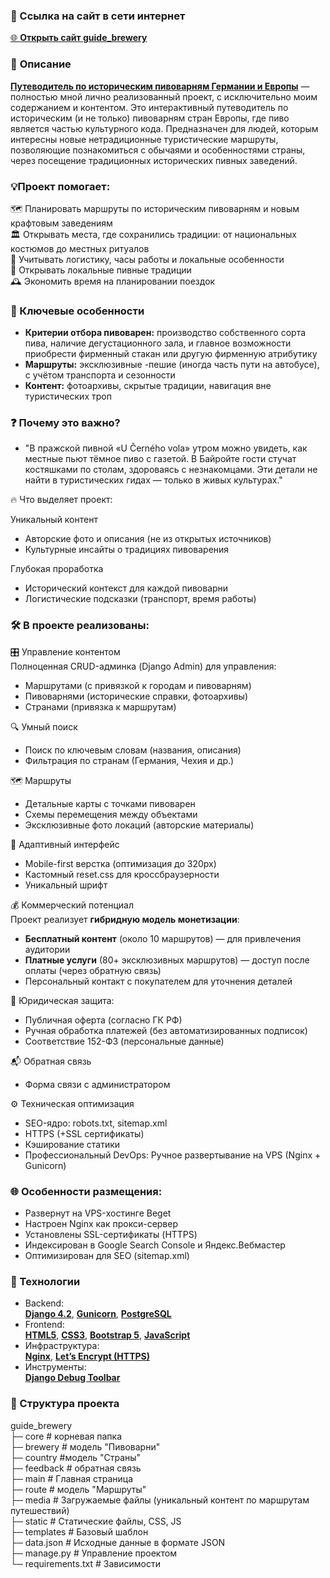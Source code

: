 ### 🔗 Ссылка на сайт в сети интернет

[🌐 **Открыть сайт guide_brewery**](https://guide-brewery.ru/)  

### 📝 **Описание** 

<u>**Путеводитель по историческим пивоварням Германии и Европы**</u> — полностью мной лично реализованный проект, с исключительно моим содержанием и контентом. Это интерактивный путеводитель по историческим (и не только) пивоварням стран Европы, где пиво является частью культурного кода. Предназначен для людей, которым интересны новые нетрадиционные туристические маршруты, позволяющие познакомиться с обычаями и особенностями страны, через посещение традиционных исторических пивных заведений.

### 💡Проект помогает:

🗺️ Планировать маршруты по историческим пивоварням и новым крафтовым заведениям  
🏛️ Открывать места, где сохранились традиции: от национальных костюмов до местных ритуалов  
🚆 Учитывать логистику, часы работы и локальные особенности    
🍺 Открывать локальные пивные традиции  
🕰️ Экономить время на планировании поездок


### 🔑 Ключевые особенности  
- **Критерии отбора пивоварен:** производство собственного сорта пива, наличие дегустационного зала, и главное возможности приобрести фирменный стакан или другую фирменную атрибутику
- **Маршруты:** эксклюзивные -пешие (иногда часть пути на автобусе), с учётом транспорта и сезонности
- **Контент:** фотоархивы, скрытые традиции, навигация вне туристических троп

### ❓ Почему это важно?  
- "В пражской пивной «U Černého vola» утром можно увидеть, как местные пьют тёмное пиво с газетой. В Байройте гости стучат костяшками по столам, здороваясь с незнакомцами. Эти детали не найти в туристических гидах — только в живых культурах."

🔥 Что выделяет проект:

Уникальный контент  
- Авторские фото и описания (не из открытых источников)
- Культурные инсайты о традициях пивоварения

Глубокая проработка  
- Исторический контекст для каждой пивоварни
- Логистические подсказки (транспорт, время работы)

### 🛠️ В проекте реализованы:  
🎛️ Управление контентом  
Полноценная CRUD-админка (Django Admin) для управления:  
- Маршрутами (с привязкой к городам и пивоварням)  
- Пивоварнями (исторические справки, фотоархивы)  
- Странами (привязка к маршрутам)

🔍 Умный поиск  
- Поиск по ключевым словам (названия, описания)
- Фильтрация по странам (Германия, Чехия и др.)

🗺️ Маршруты  
- Детальные карты с точками пивоварен
- Схемы перемещения между объектами
- Эксклюзивные фото локаций (авторские материалы)

📱 Адаптивный интерфейс  
- Mobile-first верстка (оптимизация до 320px)
- Кастомный reset.css для кроссбраузерности
- Уникальный шрифт

💰 Коммерческий потенциал  
Проект реализует **гибридную модель монетизации**:
- **Бесплатный контент** (около 10 маршрутов) — для привлечения аудитории
- **Платные услуги** (80+ эксклюзивных маршрутов) — доступ после оплаты (через обратную связь)
- Персональный контакт с покупателем для уточнения деталей

🔐 Юридическая защита:
- Публичная оферта (согласно ГК РФ)
- Ручная обработка платежей (без автоматизированных подписок)
- Соответствие 152-ФЗ (персональные данные)

📬 Обратная связь  
- Форма связи с администратором

⚙️ Техническая оптимизация  
- SEO-ядро: robots.txt, sitemap.xml
- HTTPS (+SSL сертификаты)
- Кэширование статики
- Профессиональный DevOps: Ручное развертывание на VPS (Nginx + Gunicorn)  
   
### 🌐 Особенности размещения:
- Развернут на VPS-хостинге Beget
- Настроен Nginx как прокси-сервер
- Установлены SSL-сертификаты (HTTPS)
- Индексирован в Google Search Console и Яндекс.Вебмастер
- Оптимизирован для SEO (sitemap.xml)  

### 🔧 Технологии  
- Backend:  
<u>**Django 4.2**</u>, <u>**Gunicorn**</u>, <u>**PostgreSQL**</u>  
- Frontend:  
<u>**HTML5**</u>, <u>**CSS3**</u>, <u>**Bootstrap 5**</u>, <u>**JavaScript**</u>  
- Инфраструктура:  
<u>**Nginx**</u>, <u>**Let’s Encrypt (HTTPS)**</u> 
- Инструменты:  
<u>**Django Debug Toolbar**</u>  

### 📂 Структура проекта  
guide_brewery  
├─ core  # корневая папка  
├─ brewery   # модель "Пивоварни"   
├─ country     #модель "Страны"  
├─ feedback   # обратная связь  
├─ main     # Главная страница   
├─ route    # модель "Маршруты"  
├─ media    # Загружаемые файлы (уникальный контент по маршрутам путешествий)   
├─ static     # Статические файлы, CSS, JS  
├─ templates   # Базовый шаблон  
├─ data.json    # Исходные данные в формате JSON  
├─ manage.py    # Управление проектом  
└─ requirements.txt   # Зависимости 
